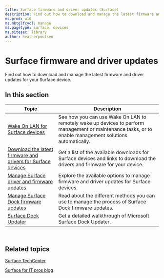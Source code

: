 ```yaml
---
title: Surface firmware and driver updates (Surface)
description: Find out how to download and manage the latest firmware and driver updates for your Surface device.
ms.prod: w10
ms.mktglfcycl: manage
ms.pagetype: surface, devices
ms.sitesec: library
author: heatherpoulsen
---
```


# Surface firmware and driver updates

Find out how to download and manage the latest firmware and driver updates for your Surface device.

## In this section

| Topic | Description |
| --- | --- |
|[Wake On LAN for Surface devices](wake-on-lan-for-surface-devices.md) | See how you can use Wake On LAN to remotely wake up devices to perform management or maintenance tasks, or to enable management solutions automatically. |
| [Download the latest firmware and drivers for Surface devices](deploy-the-latest-firmware-and-drivers-for-surface-devices.md)| Get a list of the available downloads for Surface devices and links to download the drivers and firmware for your device.| 
| [Manage Surface driver and firmware updates](manage-surface-pro-3-firmware-updates.md)| Explore the available options to manage firmware and driver updates for Surface devices.|
| [Manage Surface Dock firmware updates](manage-surface-dock-firmware-updates.md)| Read about the different methods you can use to manage the process of Surface Dock firmware updates.|
| [Surface Dock Updater](surface-dock-updater.md)| Get a detailed walkthrough of Microsoft Surface Dock Updater.|
 

## Related topics

[Surface TechCenter](https://technet.microsoft.com/windows/surface)

[Surface for IT pros blog](http://blogs.technet.com/b/surface/)

 

 






